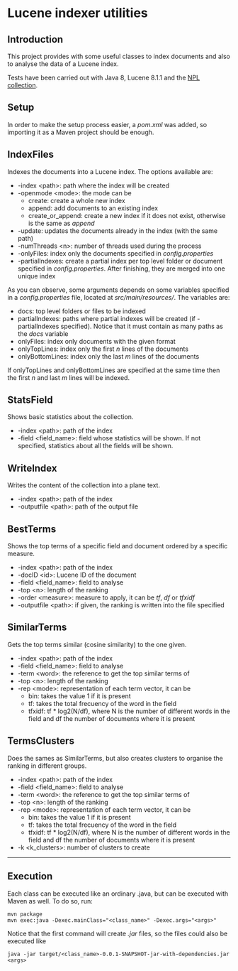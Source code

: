# Lucene indexer utilities

## Introduction

This project provides with some useful classes to index documents and
also to analyse the data of a Lucene index.

Tests have been carried out with Java 8, Lucene 8.1.1 and the
[NPL collection](http://ir.dcs.gla.ac.uk/resources/test_collections/npl/).

## Setup

In order to make the setup process easier, a _pom.xml_ was added, so importing
it as a Maven project should be enough.

## IndexFiles

Indexes the documents into a Lucene index. The options available are:

- -index \<path\>: path where the index will be created
- -openmode \<mode\>: the mode can be
  - create: create a whole new index
  - append: add documents to an existing index
  - create_or_append: create a new index if it does not exist, otherwise is the
  same as _append_
- -update: updates the documents already in the index (with the same path)
- -numThreads \<n\>: number of threads used during the process
- -onlyFiles: index only the documents specified in _config.properties_
- -partialIndexes: create a partial index per top level folder or document
specified in _config.properties_. After finishing, they are merged into one
unique index

As you can observe, some arguments depends on some variables specified in a
_config.properties_ file, located at _src/main/resources/_. The variables are:

- docs: top level folders or files to be indexed
- partialIndexes: paths where partial indexes
will be created (if -partialIndexes specified). Notice that it must contain as
many paths as the _docs_ variable
- onlyFiles: index only documents with the given
format
- onlyTopLines: index only the first _n_ lines of the documents
- onlyBottomLines: index only the last _m_ lines of the documents

If onlyTopLines and onlyBottomLines are specified at the same time then the first
_n_ and last _m_ lines will be indexed.

## StatsField

Shows basic statistics about the collection.

- -index \<path>\: path of the index
- -field \<field_name\>: field whose statistics will be shown. If not specified,
statistics about all the fields will be shown.

## WriteIndex

Writes the content of the collection into a plane text.

- -index \<path>\: path of the index
- -outputfile \<path\>: path of the output file

## BestTerms

Shows the top terms of a specific field and document ordered by a specific measure.

- -index \<path>\: path of the index
- -docID \<id\>: Lucene ID of the document
- -field \<field_name\>: field to analyse
- -top \<n\>: length of the ranking
- -order \<measure\>: measure to apply, it can be _tf_, _df_ or _tfxidf_
- -outputfile \<path\>: if given, the ranking is written into the file specified

## SimilarTerms

Gets the top terms similar (cosine similarity) to the one given.

- -index \<path>\: path of the index
- -field \<field_name>: field to analyse
- -term \<word\>: the reference to get the top similar terms of
- -top \<n\>: length of the ranking
- -rep \<mode\>: representation of each term vector, it can be
  - bin: takes the value 1 if it is present
  - tf: takes the total frecuency of the word in the field
  - tfxidf: tf * log2(N/df), where N is the number of different words in the
  field and df the number of documents where it is present

## TermsClusters

Does the sames as SimilarTerms, but also creates clusters to organise the
ranking in different groups.

- -index \<path>\: path of the index
- -field \<field_name>: field to analyse
- -term \<word\>: the reference to get the top similar terms of
- -top \<n\>: length of the ranking
- -rep \<mode\>: representation of each term vector, it can be
  - bin: takes the value 1 if it is present
  - tf: takes the total frecuency of the word in the field
  - tfxidf: tf * log2(N/df), where N is the number of different words in the
  field and df the number of documents where it is present
- -k \<k_clusters>: number of clusters to create

---

## Execution

Each class can be executed like an ordinary .java, but can be executed with
Maven as well. To do so, run:

```
mvn package
mvn exec:java -Dexec.mainClass="<class_name>" -Dexec.args="<args>"
```

Notice that the first command will create _.jar_ files, so the files could also
be executed like

```
java -jar target/<class_name>-0.0.1-SNAPSHOT-jar-with-dependencies.jar <args>
```

